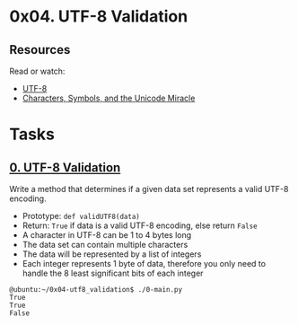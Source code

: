 # 0x04. UTF-8 Validation


## Resources
Read or watch:
* [UTF-8](https://en.wikipedia.org/wiki/UTF-8)
* [Characters, Symbols, and the Unicode Miracle](https://www.youtube.com/watch?v=MijmeoH9LT4)

# Tasks

## [0. UTF-8 Validation](./0-validate_utf8.py)

Write a method that determines if a given data set represents a valid UTF-8 encoding.

* Prototype: `def validUTF8(data)`
* Return: `True` if data is a valid UTF-8 encoding, else return `False`
* A character in UTF-8 can be 1 to 4 bytes long
* The data set can contain multiple characters
* The data will be represented by a list of integers
* Each integer represents 1 byte of data, therefore you only need to handle the 8 least significant bits of each integer
```
@ubuntu:~/0x04-utf8_validation$ ./0-main.py
True
True
False
```
